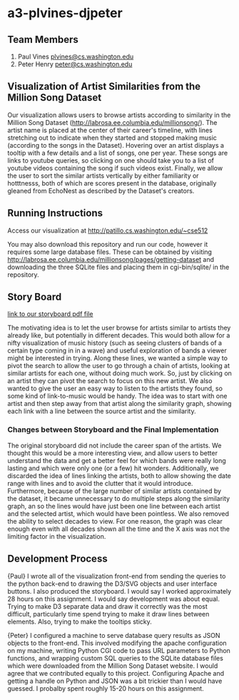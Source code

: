 a3-plvines-djpeter  
===============

## Team Members

1. Paul Vines plvines@cs.washington.edu
2. Peter Henry peter@cs.washington.edu

## Visualization of Artist Similarities from the Million Song Dataset

Our visualization allows users to browse artists according to similarity in the Million Song Dataset (http://labrosa.ee.columbia.edu/millionsong/).
The artist name is placed at the center of their
career's timeline, with lines stretching out to indicate when they
started and stopped making music (according to the songs in the Dataset).
Hovering over an artist displays a tooltip with a few details and a
list of songs, one per year. These songs are
links to youtube queries, so clicking on one should take you to a list
of youtube videos containing the song if such videos exist.
Finally, we allow the user to sort the similar artists vertically by
either familiarity or hotttnesss, both of which are scores present in the database, originally gleaned from EchoNest as described by the Dataset's creators.  

## Running Instructions

Access our visualization at http://patillo.cs.washington.edu/~cse512

You may also download this repository and run our code, however it requires some large database files. These can be obtained by visiting http://labrosa.ee.columbia.edu/millionsong/pages/getting-dataset and downloading the three SQLite files and placing them in cgi-bin/sqlite/ in the repository.


## Story Board

[link to our storyboard pdf file](storyboard.pdf?raw=true)

The motivating idea is to let the user browse for artists similar to artists
they already like, but potentially in different decades. 
This would both allow for a nifty visualization of music history (such
as seeing clusters of bands of a certain type coming in in a wave) and
useful exploration of bands a viewer might be interested in trying.
Along these lines, we wanted a simple way to pivot the search to allow
the user to go through a chain of artists, looking at similar artists
for each one, without doing much work. So, just by clicking on an
artist they can pivot the search to focus on this new artist.
We also wanted to give the user an easy way to listen to the artists
they found, so some kind of link-to-music would be handy.
The idea was to start with one artist and then step away from that
artist along the similarity graph, showing each link with a line
between the source artist and the similarity.


### Changes between Storyboard and the Final Implementation

The original storyboard did not include the career span of the
artists. We thought this would be a more interesting view, and allow
users to better understand the data and get a better feel for which
bands were really long lasting and which were only one (or a few) hit
wonders. 
Additionally, we discarded the idea of lines linking the artists, both
to allow showing the date range with lines and to avoid the clutter
that it would introduce. Furthermore, because of the large number of
similar artists contained by the dataset, it became unnecessary to do
multiple steps along the similarity graph, an so the lines would have
just been one line between each artist and the selected artist, which
would have been pointless.
We also removed the ability to select decades to view. For one reason,
the graph was clear enough even with all decades shown all the time
and the X axis was not the limiting factor in the
visualization.



## Development Process
{Paul} I wrote all of the visualization front-end from sending the
queries to the python back-end to drawing the D3/SVG objects and user
interface buttons. I also produced the storyboard. I would say I
worked approximately 28 hours on this assignment. I would say
development was about equal. Trying to make D3 separate data and draw it correctly was the most difficult, particularly time spend trying to make it draw lines between elements. Also, trying to make the tooltips sticky.


{Peter} I configured a machine to serve database query results as JSON
objects to the front-end.  This involved modifying the apache
configuration on my machine, writing Python CGI code to pass URL
parameters to Python functions, and wrapping custom SQL queries to the SQLite database
files which were downloaded from the Million Song Dataset website. I
would agree that we contributed equally to this project.  Configuring
Apache and getting a handle on Python and JSON was a bit trickier than
I would have guessed.  I probalby spent roughly 15-20 hours on this assignment.

